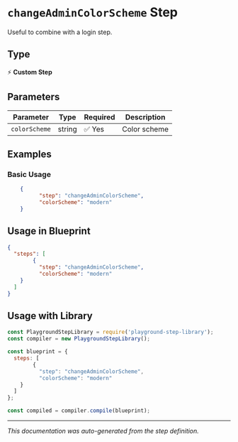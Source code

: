 # `changeAdminColorScheme` Step

Useful to combine with a login step.

## Type
⚡ **Custom Step**

## Parameters

| Parameter | Type | Required | Description |
|-----------|------|----------|-------------|
| `colorScheme` | string | ✅ Yes | Color scheme |


## Examples

### Basic Usage
```json
    {
          "step": "changeAdminColorScheme",
          "colorScheme": "modern"
    }
```

## Usage in Blueprint

```json
{
  "steps": [
        {
          "step": "changeAdminColorScheme",
          "colorScheme": "modern"
    }
  ]
}
```

## Usage with Library

```javascript
const PlaygroundStepLibrary = require('playground-step-library');
const compiler = new PlaygroundStepLibrary();

const blueprint = {
  steps: [
        {
          "step": "changeAdminColorScheme",
          "colorScheme": "modern"
    }
  ]
};

const compiled = compiler.compile(blueprint);
```

---

*This documentation was auto-generated from the step definition.*
